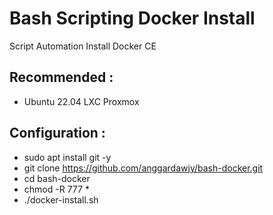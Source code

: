 # Bash Scripting Docker Install
Script Automation Install Docker CE

Recommended : 
---------------
- Ubuntu 22.04 LXC Proxmox

Configuration :
---------------
- sudo apt install git -y
- git clone https://github.com/anggardawjy/bash-docker.git
- cd bash-docker
- chmod -R 777 *
- ./docker-install.sh

